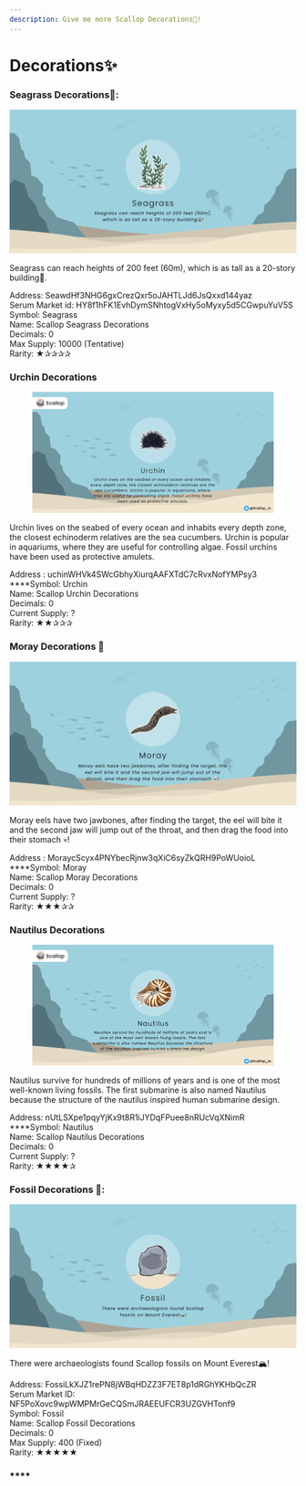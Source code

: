 ```yaml
---
description: Give me more Scallop Decorations🔪!
---
```


# Decorations✨

### Seagrass Decorations🌱:

![](../.gitbook/assets/seagrass.png)

Seagrass can reach heights of 200 feet (60m), which is as tall as a 20-story building🏢.

Address: SeawdHf3NHG6gxCrezQxr5oJAHTLJd6JsQxxd144yaz\
Serum Market id: HY8f1hFK1EvhDymSNhtogVxHy5oMyxy5d5CGwpuYuV5S\
Symbol: Seagrass\
Name: Scallop Seagrass Decorations\
Decimals: 0\
Max Supply: 10000 (Tentative)\
Rarity: ★✰✰✰✰

### Urchin Decorations

<figure><img src="../.gitbook/assets/image.png" alt=""><figcaption></figcaption></figure>

Urchin lives on the seabed of every ocean and inhabits every depth zone, the closest echinoderm relatives are the sea cucumbers. Urchin is popular in aquariums, where they are useful for controlling algae. Fossil urchins have been used as protective amulets.

Address : uchinWHVk4SWcGbhyXiurqAAFXTdC7cRvxNofYMPsy3\
****Symbol: Urchin\
Name: Scallop Urchin Decorations \
Decimals: 0 \
Current Supply: ? \
Rarity: ★★✰✰✰

### **Moray Decorations** 🐍

![](../.gitbook/assets/moray.png)

Moray eels have two jawbones, after finding the target, the eel will bite it and the second jaw will jump out of the throat, and then drag the food into their stomach 💀!&#x20;

Address : MoraycScyx4PNYbecRjnw3qXiC6syZkQRH9PoWUoioL \
****Symbol: Moray \
Name: Scallop Moray Decorations \
Decimals: 0 \
Current Supply: ? \
Rarity: ★★★✰✰

### Nautilus **Decorations**

<figure><img src="../.gitbook/assets/image (2).png" alt=""><figcaption></figcaption></figure>

Nautilus survive for hundreds of millions of years and is one of the most well-known living fossils. The first submarine is also named Nautilus because the structure of the nautilus inspired human submarine design.

Address: nUtLSXpe1pqyYjKx9t8R1iJYDqFPuee8nRUcVqXNimR\
****Symbol: Nautilus\
Name: Scallop Nautilus Decorations \
Decimals: 0 \
Current Supply: ? \
Rarity: ★★★★✰

### &#x20;Fossil **Decorations** 🗿:

![](<../.gitbook/assets/fossil (2).png>)

There were archaeologists found Scallop fossils on Mount Everest🏔!


Address: FossiLkXJZ1rePN8jWBqHDZZ3F7ET8p1dRGhYKHbQcZR\
Serum Market ID: NF5PoXovc9wpWMPMrGeCQSmJRAEEUFCR3UZGVHTonf9\
Symbol: Fossil\
Name: Scallop Fossil Decorations\
Decimals: 0\
Max Supply: 400 (Fixed)\
Rarity: ★★★★★



### ****
